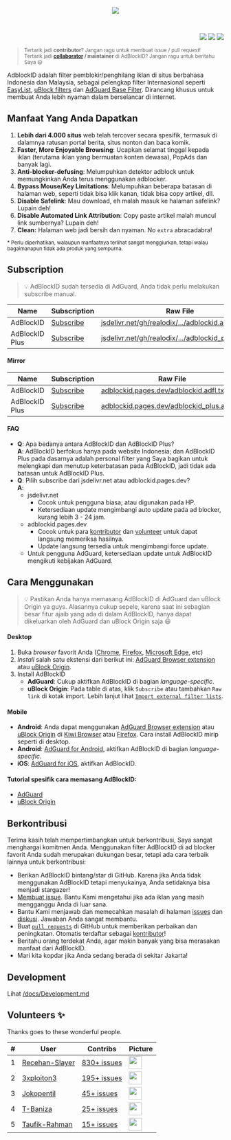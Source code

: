 <p align="center"><img src="https://i.imgur.com/iQB1Uti.jpg" /></p>
<br />

<p align="right">
<a href="https://github.com/realodix/AdBlockID/commits/main"><img src="https://img.shields.io/github/commit-activity/m/realodix/AdBlockID?label=Commits&style=flat-square"></a>
<a href="https://github.com/realodix/AdBlockID/issues?q=is%3Aissue+is%3Aclosed"><img src="https://img.shields.io/github/issues-closed/realodix/AdBlockID?label=Issues&style=flat-square"></a>
<a href="https://www.jsdelivr.com/package/gh/realodix/AdBlockID"><img src="https://data.jsdelivr.com/v1/package/gh/realodix/AdBlockID/badge"></a>
</p>

> <sup>Tertarik jadi **contributor**? Jangan ragu untuk membuat issue / pull request!
> <br>
> Tertarik jadi **[collaborator](https://help.github.com/en/github/setting-up-and-managing-your-github-user-account/permission-levels-for-a-user-account-repository#collaborator-access-on-a-repository-owned-by-a-user-account) / maintainer** di AdBlockID? Jangan ragu untuk beritahu Saya 😃</sup>

AdblockID adalah filter pemblokir/penghilang iklan di situs berbahasa Indonesia dan Malaysia, sebagai pelengkap filter Internasional seperti [EasyList](https://github.com/easylist/easylist), [uBlock filters](https://github.com/uBlockOrigin/uAssets) dan [AdGuard Base Filter](https://github.com/AdguardTeam/AdguardFilters). Dirancang khusus untuk membuat Anda lebih nyaman dalam berselancar di internet.

## Manfaat Yang Anda Dapatkan
1. **Lebih dari 4.000 situs** web telah tercover secara spesifik, termasuk di dalamnya ratusan portal berita, situs nonton dan baca komik.
2. **Faster, More Enjoyable Browsing**: Ucapkan selamat tinggal kepada iklan (terutama iklan yang bermuatan konten dewasa), PopAds dan banyak lagi.
3. **Anti-blocker-defusing**: Melumpuhkan detektor adblock untuk memungkinkan Anda terus menggunakan adblocker.
4. **Bypass Mouse/Key Limitations**: Melumpuhkan beberapa batasan di halaman web, seperti tidak bisa klik kanan, tidak bisa copy artikel, dll.
5. **Disable Safelink**: Mau download, eh malah masuk ke halaman safelink? Lupain deh!
6. **Disable Automated Link Attribution**: Copy paste artikel malah muncul link sumbernya? Lupain deh!
7. **Clean:** Halaman web jadi bersih dan nyaman. No `extra` abracadabra!

<sup>* Perlu diperhatikan, walaupun manfaatnya terlihat sangat menggiurkan, tetapi walau bagaimanapun tidak ada produk yang sempurna.</sup>


## Subscription

> 💡 AdBlockID sudah tersedia di AdGuard, Anda tidak perlu melakukan subscribe manual.

| Name           | Subscription | Raw File | Description |
| -------------- | --------- | -------- | ----------- |
| AdBlockID      | [Subscribe][ABID_Subs] | [jsdelivr.net/gh/realodix/.../adblockid.adfl.txt][ABID_Raw] | Main filter |
| AdBlockID Plus | [Subscribe][ABID-Plus_Subs] | [jsdelivr.net/gh/realodix/.../adblockid_plus.adfl.txt][ABID-Plus_Raw] | Extension |

[ABID_Subs]: https://subscribe.adblockplus.org/?location=https://cdn.jsdelivr.net/gh/realodix/AdBlockID@master/dist/adblockid.adfl.txt&title=AdBlockID
[ABID_Raw]: https://cdn.jsdelivr.net/gh/realodix/AdBlockID@master/dist/adblockid.adfl.txt
[ABID-Plus_Subs]: https://subscribe.adblockplus.org/?location=https://cdn.jsdelivr.net/gh/realodix/AdBlockID@master/dist/adblockid_plus.adfl.txt&title=AdBlockID%20Plus
[ABID-Plus_Raw]: https://cdn.jsdelivr.net/gh/realodix/AdBlockID@master/dist/adblockid_plus.adfl.txt

#### Mirror

| Name           | Subscription | Raw File | Description |
| -------------- | --------- | -------- | ----------- |
| AdBlockID      | [Subscribe][ABID_Subs_cf] | [adblockid.pages.dev/adblockid.adfl.txt][ABID_Raw_cf] | Main filter |
| AdBlockID Plus | [Subscribe][ABID-Plus_Subs_cf] | [adblockid.pages.dev/adblockid_plus.adfl.txt][ABID-Plus_Raw_cf] | Extension |

[ABID_Subs_cf]: https://subscribe.adblockplus.org/?location=https://adblockid.pages.dev/adblockid.adfl.txt&title=AdBlockID
[ABID_Raw_cf]: https://adblockid.pages.dev/adblockid.adfl.txt
[ABID-Plus_Subs_cf]: https://subscribe.adblockplus.org/?location=https://adblockid.pages.dev/adblockid_plus.adfl.txt&title=AdBlockID%20Plus
[ABID-Plus_Raw_cf]: https://adblockid.pages.dev/adblockid_plus.adfl.txt


#### FAQ
- **Q**: Apa bedanya antara AdBlockID dan AdBlockID Plus? <br>
  **A**: AdBlockID berfokus hanya pada website Indonesia; dan AdBlockID Plus pada dasarnya adalah personal filter yang Saya bagikan untuk melengkapi dan menutup keterbatasan pada AdBlockID, jadi tidak ada batasan untuk AdBlockID Plus.
- **Q**: Pilih subscribe dari jsdelivr.net atau adblockid.pages.dev? <br>
  **A**:
  - jsdelivr.net
    - Cocok untuk pengguna biasa; atau digunakan pada HP.
    - Ketersediaan update mengimbangi auto update pada ad blocker, kurang lebih 3 - 24 jam.
  - adblockid.pages.dev
    - Cocok untuk para [kontributor](https://github.com/realodix/AdBlockID/graphs/contributors) dan [volunteer](https://github.com/realodix/AdBlockID/tree/Subscription#volunteers-) untuk dapat langsung memeriksa hasilnya.
    - Update langsung tersedia untuk mengimbangi force update.
  - Untuk pengguna AdGuard, ketersediaan update untuk AdBlockID mengikuti kebijakan AdGuard.


## Cara Menggunakan

> 💡 Pastikan Anda hanya memasang AdBlockID di AdGuard dan uBlock Origin ya guys. Alasannya cukup sepele, karena saat ini sebagian besar fitur ajaib yang ada di dalam AdBlockID, hanya dapat dikeluarkan oleh AdGuard dan uBlock Origin saja 😃

#### Desktop
1. Buka *browser* favorit Anda ([Chrome](https://www.google.com/chrome/), [Firefox](https://www.mozilla.org/firefox/), [Microsoft Edge](https://www.microsoft.com/edge), etc)
2. *Install* salah satu ekstensi dari berikut ini: [AdGuard Browser extension](https://adguard.com/en/adguard-browser-extension/overview.html) atau [uBlock Origin](https://github.com/gorhill/uBlock#installation).
3. Install AdBlockID
   - **AdGuard**: Cukup aktifkan AdBlockID di bagian *language-specific*.
   - **uBlock Origin**: Pada table di atas, klik `Subscribe` atau tambahkan `Raw link` di kotak import. Lebih lanjut lihat [`Import external filter lists`][uBoImport].

#### Mobile
- **Android**: Anda dapat menggunakan [AdGuard Browser extension](https://adguard.com/en/adguard-browser-extension/overview.html) atau [uBlock Origin](https://github.com/gorhill/uBlock) di [Kiwi Browser](https://kiwibrowser.com) atau [Firefox](https://www.mozilla.org/firefox/browsers/mobile/). Cara install AdBlockID mirip seperti di desktop.
- **Android**: [AdGuard for Android](https://adguard.com/en/adguard-android/overview.html), aktifkan AdBlockID di bagian *language-specific*.
- **iOS**: [AdGuard for iOS](https://adguard.com/en/adguard-ios/overview.html), aktifkan AdBlockID.

#### Tutorial spesifik cara memasang AdBlockID:
- [AdGuard](/docs/Adguard.md)
- [uBlock Origin](/docs/uBlock_Origin.md)

[uBoImport]: https://github.com/gorhill/uBlock/wiki/Filter-lists-from-around-the-web


## Berkontribusi
Terima kasih telah mempertimbangkan untuk berkontribusi, Saya sangat menghargai komitmen Anda. Menggunakan filter AdBlockID di ad blocker favorit Anda sudah merupakan dukungan besar, tetapi ada cara terbaik lainnya untuk berkontribusi:

- Berikan AdBlockID bintang/star di GitHub. Karena jika Anda tidak menggunakan AdBlockID tetapi menyukainya, Anda setidaknya bisa menjadi stargazer!
- [Membuat issue][GHIssuesNew]. Bantu Kami mengetahui jika ada iklan yang masih mengganggu Anda di luar sana.
- Bantu Kami menjawab dan memecahkan masalah di halaman [issues][GHIssuesPage] dan [diskusi][GHDiscussionsPage]. Jawaban Anda sangat membantu.
- Buat [`pull requests`][GHGlossaryPullReq] di GitHub untuk memberikan perbaikan dan peningkatan. Otomatis terdaftar sebagai [kontributor][GHContributorsPage]!
- Beritahu orang terdekat Anda, agar makin banyak yang bisa merasakan manfaat dari AdBlockID.
- Mari kita kopdar jika Anda sedang berada di sekitar Jakarta!

[GHIssuesNew]: https://github.com/realodix/AdBlockID/issues/new/choose
[GHIssuesPage]: https://github.com/realodix/AdBlockID/issues
[GHDiscussionsPage]: https://github.com/realodix/AdBlockID/discussions
[GHContributorsPage]: https://github.com/realodix/AdBlockID/graphs/contributors
[GHGlossaryPullReq]: https://docs.github.com/en/get-started/quickstart/github-glossary#pull-request


## Development
Lihat [/docs/Development.md](/docs/Development.md)


## Volunteers ✨

Thanks goes to these wonderful people.

| # | User | Contribs | Picture |
| - | ---- | -------- | ------- |
| 1 | [Recehan-Slayer](https://github.com/Recehan-Slayer) | [830+ issues][volunteer_r1] | <img height="30" src="https://avatars0.githubusercontent.com/u/9379770"> |
| 2 | [3xploiton3](https://github.com/3xploiton3) | [195+ issues][volunteer_r2] | <img height="30" src="https://avatars3.githubusercontent.com/u/19517680"> |
| 3 | [Jokopentil](https://github.com/Jokopentil) | [45+ issues][volunteer_r3] | <img height="30" src="https://avatars.githubusercontent.com/u/114223791"> |
| 4 | [T-Baniza ](https://github.com/T-Baniza ) | [25+ issues][volunteer_r4] | <img height="30" src="https://avatars.githubusercontent.com/u/79722529"> |
| 5 | [Taufik-Rahman](https://github.com/Taufik-Rahman) | [15+ issues][volunteer_r5] | <img height="30" src="https://avatars.githubusercontent.com/u/58507846"> |

[volunteer_r1]: https://github.com/realodix/AdBlockID/issues?q=is%3Aissue+author%3ARecehan-Slayer
[volunteer_r2]: https://github.com/realodix/AdBlockID/issues?q=is%3Aissue+author%3A3xploiton3
[volunteer_r3]: https://github.com/realodix/AdBlockID/issues?q=is%3Aissue+author%3AJokopentil
[volunteer_r4]: https://github.com/realodix/AdBlockID/issues?q=is%3Aissue+author%3AT-Baniza
[volunteer_r5]: https://github.com/realodix/AdBlockID/issues?q=is%3Aissue+author%3ATaufik-Rahman
